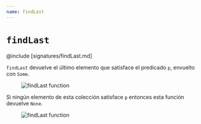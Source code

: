 ```yaml
---
name: findLast
---
```


# `findLast`

@include [signatures/findLast.md]

`findLast` devuelve el último elemento que satisface el predicado `p`, envuelto con `Some`.

<figure class="diagram">
  <img src="../images/findLast.svg" alt="findLast function">
  <!-- <figcaption class="diagram-desc"></figcaption> -->
</figure>

Si ningún elemento de esta colección satisface `p` entonces esta función devuelve `None`.

<figure class="diagram">
  <img src="../images/findLast.2.svg" alt="findLast function">
  <!-- <figcaption class="diagram-desc"></figcaption> -->
</figure>
